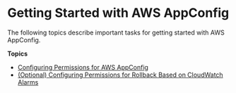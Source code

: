 # Getting Started with AWS AppConfig<a name="appconfig-getting-started"></a>

The following topics describe important tasks for getting started with AWS AppConfig\. 

**Topics**
+ [Configuring Permissions for AWS AppConfig](appconfig-getting-started-permissions.md)
+ [\(Optional\) Configuring Permissions for Rollback Based on CloudWatch Alarms](appconfig-getting-started-cloudwatch-alarms-permissions.md)